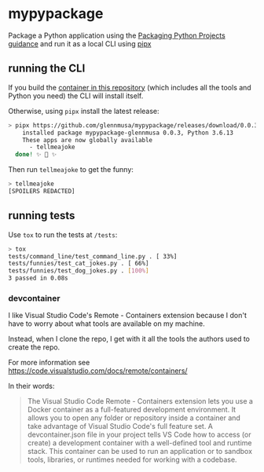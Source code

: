 # mypypackage

Package a Python application using the [Packaging Python Projects guidance](https://packaging.python.org/tutorials/packaging-projects/) and run it as a local CLI using [pipx](https://pypi.org/project/pipx/)

## running the CLI

If you build the [container in this repository](#devcontainer) (which includes all the tools and Python you need) the CLI will install itself. 

Otherwise, using `pipx` install the latest release:

```bash
> pipx https://github.com/glennmusa/mypypackage/releases/download/0.0.3/mypypackage-glennmusa-0.0.3.tar.gz
    installed package mypypackage-glennmusa 0.0.3, Python 3.6.13
    These apps are now globally available
      - tellmeajoke
  done! ✨ 🌟 ✨
```

Then run `tellmeajoke` to get the funny:

```bash
> tellmeajoke
[SPOILERS REDACTED]
```

## running tests

Use `tox` to run the tests at `/tests`:

```bash
> tox
tests/command_line/test_command_line.py . [ 33%]
tests/funnies/test_cat_jokes.py . [ 66%]
tests/funnies/test_dog_jokes.py . [100%]
3 passed in 0.08s
```

### devcontainer

I like Visual Studio Code's Remote - Containers extension because I don't have to worry about what tools are available on my machine.

Instead, when I clone the repo, I get with it all the tools the authors used to create the repo.

For more information see <https://code.visualstudio.com/docs/remote/containers/>

In their words:

> The Visual Studio Code Remote - Containers extension lets you use a Docker container as a full-featured development environment. It allows you to open any folder or repository inside a container and take advantage of Visual Studio Code's full feature set. A devcontainer.json file in your project tells VS Code how to access (or create) a development container with a well-defined tool and runtime stack. This container can be used to run an application or to sandbox tools, libraries, or runtimes needed for working with a codebase.
